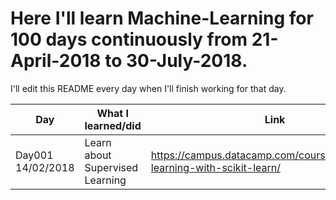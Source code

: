 # Here I'll learn Machine-Learning for 100 days continuously from 21-April-2018 to 30-July-2018.
I'll edit this README every day when I'll finish working for that day.

| Day      |         What I learned/did                                           | Link        |
|----------|----------------------------------------------------------------------|-------------|
| Day001 <br> 14/02/2018  | Learn about Supervised Learning| https://campus.datacamp.com/courses/supervised-learning-with-scikit-learn/|

